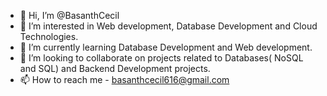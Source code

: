 - 👋 Hi, I’m @BasanthCecil
- 👀 I’m interested in Web development, Database Development and Cloud Technologies.
- 🌱 I’m currently learning Database Development and Web development.
- 💞️ I’m looking to collaborate on projects related to Databases( NoSQL and SQL) and Backend Development projects.
- 📫 How to reach me - basanthcecil616@gmail.com

<!---
BasanthCecil/BasanthCecil is a ✨ special ✨ repository because its `README.md` (this file) appears on your GitHub profile.
You can click the Preview link to take a look at your changes.
--->
